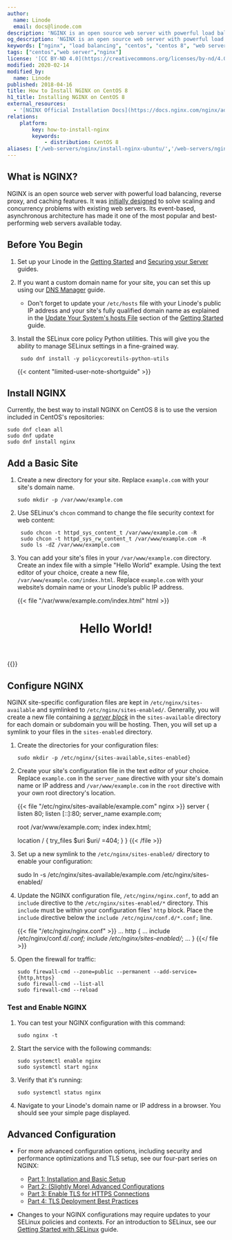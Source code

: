 ```yaml
---
author:
  name: Linode
  email: docs@linode.com
description: 'NGINX is an open source web server with powerful load balancing, reverse proxy, and caching features. This guide demonstrates how to install NGINX on CentOS 8.'
og_description: 'NGINX is an open source web server with powerful load balancing, reverse proxy, and caching features. This guide demonstrates how to install NGINX on CentOS 8.'
keywords: ["nginx", "load balancing", "centos", "centos 8", "web server", "static content", "install nginx"]
tags: ["centos","web server","nginx"]
license: '[CC BY-ND 4.0](https://creativecommons.org/licenses/by-nd/4.0)'
modified: 2020-02-14
modified_by:
  name: Linode
published: 2018-04-16
title: How to Install NGINX on CentOS 8
h1_title: Installing NGINX on CentOS 8
external_resources:
  - '[NGINX Official Installation Docs](https://docs.nginx.com/nginx/admin-guide/installing-nginx/installing-nginx-open-source/)'
relations:
    platform:
        key: how-to-install-nginx
        keywords:
            - distribution: CentOS 8
aliases: ['/web-servers/nginx/install-nginx-ubuntu/','/web-servers/nginx/how-to-install-nginx-centos-8/']
---
```


## What is NGINX?

NGINX is an open source web server with powerful load balancing, reverse proxy, and caching features. It was [initially designed](https://www.nginx.com/resources/glossary/nginx/) to solve scaling and concurrency problems with existing web servers. Its event-based, asynchronous architecture has made it one of the most popular and best-performing web servers available today.

## Before You Begin

1.  Set up your Linode in the [Getting Started](/docs/getting-started/) and [Securing your Server](/docs/security/securing-your-server/) guides.

1.  If you want a custom domain name for your site, you can set this up using our [DNS Manager](/docs/platform/manager/dns-manager/) guide.

    - Don't forget to update your `/etc/hosts` file with your Linode's public IP address and your site's fully qualified domain name as explained in the [Update Your System's hosts File](/docs/getting-started/#update-your-system-s-hosts-file) section of the [Getting Started](/docs/getting-started/) guide.

1. Install the SELinux core policy Python utilities. This will give you the ability to manage SELinux settings in a fine-grained way.

        sudo dnf install -y policycoreutils-python-utils

    {{< content "limited-user-note-shortguide" >}}

## Install NGINX

Currently, the best way to install NGINX on CentOS 8 is to use the version included in CentOS's repositories:

    sudo dnf clean all
    sudo dnf update
    sudo dnf install nginx

## Add a Basic Site

1.  Create a new directory for your site. Replace `example.com` with your site's domain name.

        sudo mkdir -p /var/www/example.com

1. Use SELinux's `chcon` command to change the file security context for web content:

        sudo chcon -t httpd_sys_content_t /var/www/example.com -R
        sudo chcon -t httpd_sys_rw_content_t /var/www/example.com -R
        sudo ls -dZ /var/www/example.com

1.  You can add your site's files in your `/var/www/example.com` directory. Create an index file with a simple "Hello World" example. Using the text editor of your choice, create a new file, `/var/www/example.com/index.html`. Replace `example.com` with your website’s domain name or your Linode’s public IP address.

    {{< file "/var/www/example.com/index.html" html >}}
<!DOCTYPE html>
<html>
    <head>
        <title>My Basic Website</title>
    </head>
    <body>
        <header>
            <h1>Hello World!</h1>
        </header>
    </body>
</html>
{{</ file >}}

## Configure NGINX

NGINX site-specific configuration files are kept in `/etc/nginx/sites-available` and symlinked to  `/etc/nginx/sites-enabled/`. Generally, you will create a new file containing a [*server block*](https://www.nginx.com/resources/wiki/start/topics/examples/server_blocks/) in the `sites-available` directory for each domain or subdomain you will be hosting. Then, you will set up a symlink to your files in the `sites-enabled` directory.

1.  Create the directories for your configuration files:

        sudo mkdir -p /etc/nginx/{sites-available,sites-enabled}

1.  Create your site's configuration file in the text editor of your choice. Replace `example.com` in the `server_name` directive with your site's domain name or IP address and `/var/www/example.com` in the `root` directive with your own root directory's location.

    {{< file "/etc/nginx/sites-available/example.com" nginx >}}
server {
    listen 80;
    listen [::]:80;
    server_name  example.com;

    root /var/www/example.com;
    index index.html;

    location / {
        try_files $uri $uri/ =404;
    }
}
{{< /file >}}

1.   Set up a new symlink to the `/etc/nginx/sites-enabled/` directory to enable your configuration:

        sudo ln -s /etc/nginx/sites-available/example.com /etc/nginx/sites-enabled/

1. Update the NGINX configuration file, `/etc/nginx/nginx.conf`, to add an `include` directive to the `/etc/nginx/sites-enabled/*` directory. This `include` must be within your configuration files' `http` block. Place the `include` directive below the `include /etc/nginx/conf.d/*.conf;` line.

    {{< file "/etc/nginx/nginx.conf" >}}
...
http {
...
    include /etc/nginx/conf.d/*.conf;
    include /etc/nginx/sites-enabled/*;
...
}
{{</ file >}}

1.  Open the firewall for traffic:

        sudo firewall-cmd --zone=public --permanent --add-service={http,https}
        sudo firewall-cmd --list-all
        sudo firewall-cmd --reload

### Test and Enable NGINX

1.  You can test your NGINX configuration with this command:

        sudo nginx -t

1.  Start the service with the following commands:

        sudo systemctl enable nginx
        sudo systemctl start nginx

1.  Verify that it's running:

        sudo systemctl status nginx

1.  Navigate to your Linode's domain name or IP address in a browser. You should see your simple page displayed.

## Advanced Configuration

- For more advanced configuration options, including security and performance optimizations and TLS setup, see our four-part series on NGINX:

  - [Part 1: Installation and Basic Setup](/docs/web-servers/nginx/nginx-installation-and-basic-setup/)
  - [Part 2: (Slightly More) Advanced Configurations](/docs/web-servers/nginx/slightly-more-advanced-configurations-for-nginx/)
  - [Part 3: Enable TLS for HTTPS Connections](/docs/web-servers/nginx/enable-tls-on-nginx-for-https-connections/)
  - [Part 4: TLS Deployment Best Practices](/docs/web-servers/nginx/tls-deployment-best-practices-for-nginx/)

- Changes to your NGINX configurations may require updates to your SELinux policies and contexts. For an introduction to SELinux, see our [Getting Started with SELinux](/docs/security/getting-started-with-selinux/) guide.
